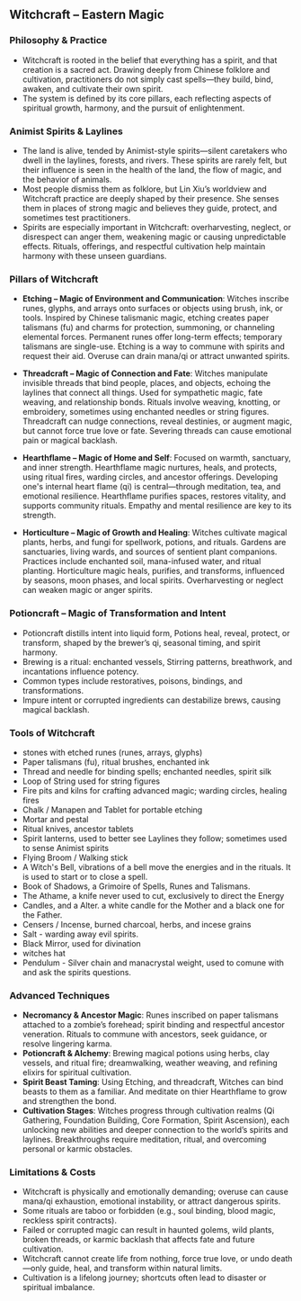 ## Witchcraft – Eastern Magic

### Philosophy & Practice
- Witchcraft is rooted in the belief that everything has a spirit, and that creation is a sacred act. Drawing deeply from Chinese folklore and cultivation, practitioners do not simply cast spells—they build, bind, awaken, and cultivate their own spirit.
- The system is defined by its core pillars, each reflecting aspects of spiritual growth, harmony, and the pursuit of enlightenment.

### Animist Spirits & Laylines
- The land is alive, tended by Animist-style spirits—silent caretakers who dwell in the laylines, forests, and rivers. These spirits are rarely felt, but their influence is seen in the health of the land, the flow of magic, and the behavior of animals.
- Most people dismiss them as folklore, but Lin Xiu’s worldview and Witchcraft practice are deeply shaped by their presence. She senses them in places of strong magic and believes they guide, protect, and sometimes test practitioners.
- Spirits are especially important in Witchcraft: overharvesting, neglect, or disrespect can anger them, weakening magic or causing unpredictable effects. Rituals, offerings, and respectful cultivation help maintain harmony with these unseen guardians.

### Pillars of Witchcraft
- **Etching – Magic of Environment and Communication**: Witches inscribe runes, glyphs, and arrays onto surfaces or objects using brush, ink, or tools. Inspired by Chinese talismanic magic, etching creates paper talismans (fu) and charms for protection, summoning, or channeling elemental forces. Permanent runes offer long-term effects; temporary talismans are single-use. Etching is a way to commune with spirits and request their aid. Overuse can drain mana/qi or attract unwanted spirits.

- **Threadcraft – Magic of Connection and Fate**: Witches manipulate invisible threads that bind people, places, and objects, echoing the laylines that connect all things. Used for sympathetic magic, fate weaving, and relationship bonds. Rituals involve weaving, knotting, or embroidery, sometimes using enchanted needles or string figures. Threadcraft can nudge connections, reveal destinies, or augment magic, but cannot force true love or fate. Severing threads can cause emotional pain or magical backlash.

- **Hearthflame – Magic of Home and Self**: Focused on warmth, sanctuary, and inner strength. Hearthflame magic nurtures, heals, and protects, using ritual fires, warding circles, and ancestor offerings. Developing one's internal heart flame (qi) is central—through meditation, tea, and emotional resilience. Hearthflame purifies spaces, restores vitality, and supports community rituals. Empathy and mental resilience are key to its strength.

- **Horticulture – Magic of Growth and Healing**: Witches cultivate magical plants, herbs, and fungi for spellwork, potions, and rituals. Gardens are sanctuaries, living wards, and sources of sentient plant companions. Practices include enchanted soil, mana-infused water, and ritual planting. Horticulture magic heals, purifies, and transforms, influenced by seasons, moon phases, and local spirits. Overharvesting or neglect can weaken magic or anger spirits.

### Potioncraft – Magic of Transformation and Intent  
- Potioncraft distills intent into liquid form, Potions heal, reveal, protect, or transform, shaped by the brewer’s qi, seasonal timing, and spirit harmony.  
- Brewing is a ritual: enchanted vessels, Stirring patterns, breathwork, and incantations influence potency.  
- Common types include restoratives, poisons, bindings, and transformations.  
- Impure intent or corrupted ingredients can destabilize brews, causing magical backlash.  

### Tools of Witchcraft
- stones with etched runes (runes, arrays, glyphs)
- Paper talismans (fu), ritual brushes, enchanted ink
- Thread and needle for binding spells; enchanted needles, spirit silk
- Loop of String used for string figures
- Fire pits and kilns for crafting advanced magic; warding circles, healing fires
- Chalk / Manapen and Tablet for portable etching
- Mortar and pestal
- Ritual knives, ancestor tablets
- Spirit lanterns, used to better see Laylines they follow; sometimes used to sense Animist spirits
- Flying Broom  / Walking stick
- A Witch's Bell, vibrations of a bell move the energies and in the rituals. It is used to start or to close a spell.
- Book of Shadows, a Grimoire of Spells, Runes and Talismans.
- The Athame, a knife never used to cut, exclusively to direct the Energy
- Candles, and a Alter. a white candle for the Mother and a black one for the Father.
- Censers / Incense, burned charcoal, herbs, and incese grains
- Salt - warding away evil spirits.
- Black Mirror, used for divination
- witches hat
- Pendulum - Silver chain and manacrystal weight, used to comune with and ask the spirits questions.

### Advanced Techniques
- **Necromancy & Ancestor Magic**: Runes inscribed on paper talismans attached to a zombie’s forehead; spirit binding and respectful ancestor veneration. Rituals to commune with ancestors, seek guidance, or resolve lingering karma.
- **Potioncraft & Alchemy**: Brewing magical potions using herbs, clay vessels, and ritual fire; dreamwalking, weather weaving, and refining elixirs for spiritual cultivation.
- **Spirit Beast Taming**: Using Etching, and threadcraft, Witches can bind beasts to them as a familiar. And meditate on thier Hearthflame to grow and strengthen the bond.
- **Cultivation Stages**: Witches progress through cultivation realms (Qi Gathering, Foundation Building, Core Formation, Spirit Ascension), each unlocking new abilities and deeper connection to the world’s spirits and laylines. Breakthroughs require meditation, ritual, and overcoming personal or karmic obstacles.

### Limitations & Costs
- Witchcraft is physically and emotionally demanding; overuse can cause mana/qi exhaustion, emotional instability, or attract dangerous spirits.
- Some rituals are taboo or forbidden (e.g., soul binding, blood magic, reckless spirit contracts).
- Failed or corrupted magic can result in haunted golems, wild plants, broken threads, or karmic backlash that affects fate and future cultivation.
- Witchcraft cannot create life from nothing, force true love, or undo death—only guide, heal, and transform within natural limits.
- Cultivation is a lifelong journey; shortcuts often lead to disaster or spiritual imbalance.